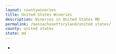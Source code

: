 ```yaml
---
layout: countywineries
title: United States Wineries
description: Wineries in United States MD
permalink: /massachusettsryland/united states/
county: united states
state: md
---
```

-
